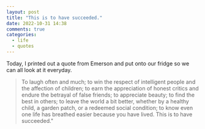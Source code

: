 ```yaml
---
layout: post
title: "This is to have succeeded."
date: 2022-10-31 14:38
comments: true
categories:
  - life
  - quotes
---
```


Today, I printed out a quote from Emerson and put onto our fridge 
so we can all look at it everyday.

> To laugh often and much; to win the respect of intelligent people and
> the affection of children; to earn the appreciation of honest critics
> and endure the betrayal of false friends; to appreciate beauty; to
> find the best in others; to leave the world a bit better, whether by a
> healthy child, a garden patch, or a redeemed social condition; to know
> even one life has breathed easier because you have lived. This is to
> have succeeded."

